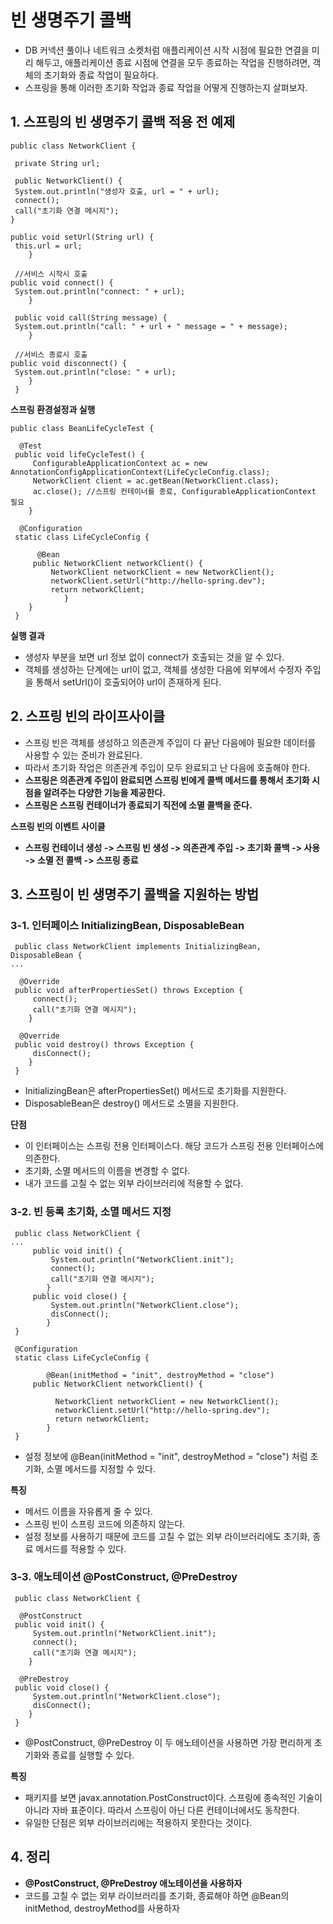 # 빈 생명주기 콜백
- DB 커넥션 풀이나 네트워크 소켓처럼 애플리케이션 시작 시점에 필요한 연결을 미리 해두고,
   애플리케이션 종료 시점에 연결을 모두 종료하는 작업을 진행하려면, 객체의 초기화와 종료 작업이 필요하다.
- 스프링을 통해 이러한 초기화 작업과 종료 작업을 어떻게 진행하는지 살펴보자.

## 1. 스프링의 빈 생명주기 콜백 적용 전 예제
```
public class NetworkClient {

 private String url;

 public NetworkClient() {
 System.out.println("생성자 호출, url = " + url);
 connect();
 call("초기화 연결 메시지");
}

public void setUrl(String url) {
 this.url = url;
    }

 //서비스 시작시 호출
public void connect() {
 System.out.println("connect: " + url);
    }

 public void call(String message) {
 System.out.println("call: " + url + " message = " + message);
    }

 //서비스 종료시 호출
public void disconnect() {
 System.out.println("close: " + url);
    }
 }
```

**스프링 환경설정과 실행**
```
public class BeanLifeCycleTest {

  @Test
 public void lifeCycleTest() {
     ConfigurableApplicationContext ac = new AnnotationConfigApplicationContext(LifeCycleConfig.class);
     NetworkClient client = ac.getBean(NetworkClient.class);
     ac.close(); //스프링 컨테이너를 종료, ConfigurableApplicationContext 필요
    }

  @Configuration
 static class LifeCycleConfig {

      @Bean
     public NetworkClient networkClient() {
         NetworkClient networkClient = new NetworkClient();
         networkClient.setUrl("http://hello-spring.dev");
         return networkClient;
            }
    }
 }
```

**실행 결과**
- 생성자 부분을 보면 url 정보 없이 connect가 호출되는 것을 알 수 있다.
- 객체를 생성하는 단계에는 url이 없고, 객체를 생성한 다음에 외부에서 수정자 주입을 통해서 setUrl()이 호출되어야 url이 존재하게 된다.

## 2. 스프링 빈의 라이프사이클
- 스프링 빈은 객체를 생성하고 의존관계 주입이 다 끝난 다음에야 필요한 데이터를 사용할 수 있는 준비가 완료된다.
- 따라서 초기화 작업은 의존관계 주입이 모두 완료되고 난 다음에 호출해야 한다.
- **스프링은 의존관계 주입이 완료되면 스프링 빈에게 콜백 메서드를 통해서 초기화 시점을 알려주는 다양한 기능을 제공한다.**
- **스프링은 스프링 컨테이너가 종료되기 직전에 소멸 콜백을 준다.**

**스프링 빈의 이벤트 사이클**
- **스프링 컨테이너 생성 -> 스프링 빈 생성 -> 의존관계 주입 -> 초기화 콜백 -> 사용 -> 소멸 전 콜백 -> 스프링 종료**

## 3. 스프링이 빈 생명주기 콜백을 지원하는 방법
### 3-1. 인터페이스 InitializingBean, DisposableBean

```
 public class NetworkClient implements InitializingBean, DisposableBean {
...

  @Override
 public void afterPropertiesSet() throws Exception {
     connect();
     call("초기화 연결 메시지");
    }

  @Override
 public void destroy() throws Exception {
     disConnect();
    }
 }
```

- InitializingBean은 afterPropertiesSet() 메서드로 초기화를 지원한다.
- DisposableBean은 destroy() 메서드로 소멸을 지원한다.

**단점**
- 이 인터페이스는 스프링 전용 인터페이스다. 해당 코드가 스프링 전용 인터페이스에 의존한다.
- 초기화, 소멸 메서드의 이름을 변경할 수 없다.
- 내가 코드를 고칠 수 없는 외부 라이브러리에 적용할 수 없다.

### 3-2. 빈 등록 초기화, 소멸 메서드 지정

```
 public class NetworkClient {
...
     public void init() {
         System.out.println("NetworkClient.init");
         connect();
         call("초기화 연결 메시지");
        }
     public void close() {
         System.out.println("NetworkClient.close");
         disConnect();
        }
 }
```

```
 @Configuration
 static class LifeCycleConfig {

        @Bean(initMethod = "init", destroyMethod = "close")
     public NetworkClient networkClient() {

          NetworkClient networkClient = new NetworkClient();
          networkClient.setUrl("http://hello-spring.dev");
          return networkClient;
        }
 }
```
- 설정 정보에 @Bean(initMethod = "init", destroyMethod = "close") 처럼 초기화, 소멸 메서드를 지정할 수 있다.

**특징**
- 메서드 이름을 자유롭게 줄 수 있다.
- 스프링 빈이 스프링 코드에 의존하지 않는다.
- 설정 정보를 사용하기 때문에 코드를 고칠 수 없는 외부 라이브러리에도 초기화, 종료 메서드를 적용할 수 있다.

### 3-3. 애노테이션 @PostConstruct, @PreDestroy
```
 public class NetworkClient {

  @PostConstruct
 public void init() {
     System.out.println("NetworkClient.init");
     connect();
     call("초기화 연결 메시지");
    }

  @PreDestroy
 public void close() {
     System.out.println("NetworkClient.close");
     disConnect();
    }
 }
```
- @PostConstruct, @PreDestroy 이 두 애노테이션을 사용하면 가장 편리하게 초기화와 종료를 실행할 수 있다.

**특징**
- 패키지를 보면 javax.annotation.PostConstruct이다. 스프링에 종속적인 기술이 아니라 자바 표준이다. 따라서 스프링이 아닌 다른 컨테이너에서도 동작한다.
- 유일한 단점은 외부 라이브러리에는 적용하지 못한다는 것이다.

## 4. 정리
- **@PostConstruct, @PreDestroy 애노테이션을 사용하자**
- 코드를 고칠 수 없는 외부 라이브러리를 초기화, 종료해야 하면 @Bean의 initMethod, destroyMethod를 사용하자
